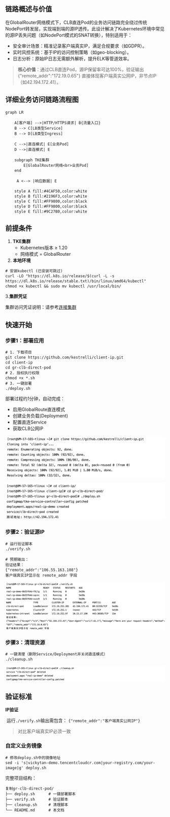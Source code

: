 
## 链路概述与价值​

在GlobalRouter网络模式下，CLB直连Pod的业务访问链路完全绕过传统NodePort转发层，实现端到端的源IP透传。此设计解决了Kubernetes环境中常见的源IP丢失问题（如NodePort模式的SNAT转换），特别适用于：

- 安全审计场景​：精准记录客户端真实IP，满足合规要求（如GDPR）。
- 实时风控系统​：基于IP的访问控制策略（如geo-blocking）。
- 日志分析​：原始IP日志无需额外解析，提升ELK等管道效率。

>​**核心价值**​：通过CLB直连Pod，源IP保留率可达100%，验证输出 {"remote_addr":"172.19.0.65"} 直接体现客户端真实公网IP，非节点IP（如42.194.172.41）。

## 详细业务访问链路流程图

```mermaid
graph LR
    
    A[客户端] -->|HTTP/HTTPS请求| B{流量入口}
    B --> C[LB类型Service]
    B --> D[LB类型Ingress]
    
    C -->|直连模式| E[业务Pod]
    D -->|直连模式| E
    
    subgraph TKE集群
        E[GlobalRouter网络<br>业务Pod]
    end
    
     A <--> |响应数据| E
    
    style A fill:#4CAF50,color:white
    style B fill:#2196F3,color:white
    style C fill:#FF9800,color:black
    style D fill:#FF9800,color:black
    style E fill:#9C27B0,color:white
```



## 前提条件

1. ​**TKE集群**​
	- Kubernetes版本 ≥ 1.20
	- 网络模式 = GlobalRouter
2. ​**本地环境**​

```
# 安装kubectl (已安装可跳过)
curl -LO "https://dl.k8s.io/release/$(curl -L -s https://dl.k8s.io/release/stable.txt)/bin/linux/amd64/kubectl"
chmod +x kubectl && sudo mv kubectl /usr/local/bin/
```
3.​**集群凭证**

集群访问凭证说明：请参考[连接集群](https://cloud.tencent.com/document/product/457/39814)

## 快速开始

### 步骤1：部署应用

```
# 1. 下载项目
git clone https://github.com/kestrelli/client-ip.git
cd client-ip
cd gr-clb-direct-pod
# 2. 授权执行权限
chmod +x *.sh
# 3. 一键部署
./deploy.sh
```
部署过程约1分钟，自动完成：
- 启用GlobalRoute直连模式
- 创建业务负载(Deployment)
- 配置直连Service
- 获取CLB公网IP

![克隆仓库](images/pod7.png)

![部署验证](images/pod8.png)


### 步骤2：验证源IP

```
# 运行验证脚本
./verify.sh

# 预期输出：
验证结果：
{"remote_addr":"106.55.163.108"} 
客户端真实IP显示在 remote_addr 字段
```
![源IP验证](images/pod9.png)

### 步骤3：清理资源
```
# 一键清理（删除Service/Deployment并关闭直连模式）
./cleanup.sh
```
![清理验证](images/pod10.png)



## 验证标准

​**IP验证**


​
运行`./verify.sh`输出需包含：
`{"remote_addr":"客户端真实公网IP"}`
>对比客户端真实IP必须一致
	
	


### 自定义业务镜像

```
# 修改deploy.sh中的镜像地址
sed -i 's|vickytan-demo.tencentcloudcr.com|your-registry.com/your-image|g' deploy.sh
```



完整项目结构：
```
复制gr-clb-direct-pod/
├── deploy.sh      # 一键部署脚本  
├── verify.sh      # 验证脚本  
├── cleanup.sh     # 清理脚本  
└── README.md      # 本文档  
```
